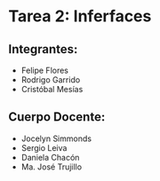 # Tarea 2: Inferfaces
## Integrantes: 
- Felipe Flores
- Rodrigo Garrido 
- Cristóbal Mesías

## Cuerpo Docente:
- Jocelyn Simmonds
- Sergio Leiva
- Daniela Chacón
- Ma. José Trujillo


